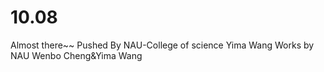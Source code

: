 # 10.08
Almost there~~
Pushed By NAU-College of science Yima Wang
Works by NAU Wenbo Cheng&Yima Wang
